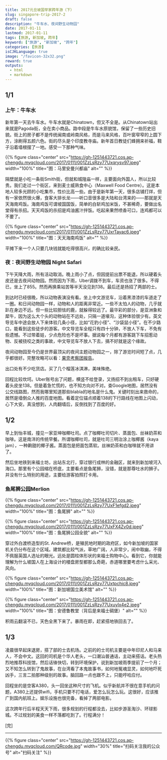 ```yaml
---
title: 2017元旦坡国举家跨年游（下）
slug: singapore-trip-2017-2
draft: false
description: "牛车水、夜间野生动物园"
date: 2017-01-11
lastmod: 2017-01-11
tags: [旅游, 新加坡, 跨年]
keyword: ["旅游", "新加坡", "跨年"]
categories: [旅游]
isCJKLanguage: true
image: "/favicon-32x32.png"
reward: true
outputs:
  - html
  - markdown
---
```


## 1/1

### 上午：牛车水

新年第一天去牛车水。牛车水就是Chinatown，但又不全是。从Chinatown站出来就是Pagoda街，全在卖小商品。路中段是牛车水原貌馆，保留了一些历史旧貌。街上的房子都不是传统闽南或岭南风格​，而是马来风格，百叶窗窄窄的上圆下方，涂刷得五颜六色。街的尽头是个印度教寺庙。新年首日教徒们蜂拥来祈福，鞋子沿着墙根摆了一地。感受一下那种气味。

{{% figure class="center" src="https://gh-1251443721.cos.ap-chengdu.myqcloud.com/2017/0111/001ZzLsRzy77Uxqrysv97.jpeg" width="100%" title="图：马里安曼兴都庙" alt="" %}}

​隔壁就是小吃一条街Smith街，但就和城隍庙一样，主要面向外国人，所以比较贵。我们走过一个街区，来到麦士威熟食中心（Maxwell Food Centre）。这是本地人较多光顾的小吃集市，性价比高一些。由于是新年第一天，很多店铺打烊，但有一家依然很火爆，食客大排长龙——听口音很多是大陆和台湾来的——那就是天天海南鸡饭。海南鸡饭可谓坡国国饭，简单的白斩鸡加米饭，不甚稀奇，要做出名堂得有杀招。天天鸡饭的杀招是鸡油酱汁拌饭​。吃起来果然喷香可口，连鸡都可以不要了。

{{% figure class="center" src="https://gh-1251443721.cos.ap-chengdu.myqcloud.com/2017/0111/001ZzLsRzy77UxrTayac6.jpeg" width="100%" title="图：天天海南鸡饭" alt="" %}}

平摊下来一个人只要几块钱就能吃得很高兴，的确比较亲民。

<!--more-->

### 夜：夜间野生动物园 Night Safari

下午天降大雨，所有活动取消。晚上雨小了点，但因提前出票不能退，所以硬着头皮还是去夜间动物园​。然而因为下雨，Uber调拨不到车，车资也涨了很多。不得已，坐上了855。然而再换乘站苦等半天没见到138。最后还是扬招了两部的士。

到达时已经很晚，所以动物表演没有看。坐上中文游览车，沿着黑漆漆的车道走了一圈。​和日间动物园一样，动物和人的距离非常近。一些不太怕人的动物，几乎就趴在身边不远。但一些比较胆怯的鹿，就躲得较远了。最华彩的部分，是亚洲象和犀牛，因为这么大个头的动物站在不远处，只隔一道壕沟，这种体验很少有。英文导览车中途会放人下来体验几条小径，比如“花豹小径”、“沙袋鼠小径”。在不少路口，能看到这些徒步的游客。中文导览车全程只有四十分钟，不放人下车，不免有些遗憾。不过带着娃，少点危险也不是坏事。据说每个月都有游客跳下车招惹动物、反被挠咬之类的事故，中文导览车不放人下去，搞不好就是这个缘故。

夜间动物园至今仍是世界最顶尖的夜间主题动物园之一，除了游览时间短了点，几乎都很好。​完整攻略可以看：[果壳考察团报告](http://www.guokr.com/post/626645)。

出口处有不少吃货店。买了几个榴莲冰淇淋，美味殊绝。​

​回程比较坎坷。Uber账号出了问题，横竖不给登录，又扬招不到出租车，只好硬着头皮坐138。但是着急忙慌的，也不知方向对不对。查Google地图​，居然没有公交线路图，然而我哪里知道那些blabla的地名是什么鬼。关键时刻出来救命的，居然是墙倒众人推的百度地图。看着定位锚点顺着138的下行路线在地图上闪动，心下大安。真没想到，人肉翻墙后，反倒找到了百度的好。

## 1/2

早上到怡丰城，撞见一家亚坤咖椰吐司。​点了咖椰吐司切片、蒸面包、丝袜奶茶和咖啡。这是南洋的传统早餐。所谓咖椰吐司，就是吐司三明治涂上咖椰酱（kaya jam），一种齁甜的椰子酱。蒸面包是把面包蒸软。丝袜奶茶和白咖啡就不用讲了。

然后坐地铁到来福士坊，出站东北行，穿过银行成林的金融区，就来到新加坡河入海口。那里有个公园缩在桥底，​主要看点是鱼尾狮，没错，就是那尊吐水的狮子。并没有什么特别的用途，主要给游客拍照打卡用。

### 鱼尾狮公园Merlion

{{% figure class="center" src="https://gh-1251443721.cos.ap-chengdu.myqcloud.com/2017/0111/001ZzLsRzy77UxF1efgd2.jpeg" width="100%" title="图：鱼尾狮" alt="" %}}

{{% figure class="center" src="https://gh-1251443721.cos.ap-chengdu.myqcloud.com/2017/0111/001ZzLsRzy77UxFX4Zv0d.jpeg" width="100%" title="图：鱼尾狮公园全貌" alt="" %}}

​​​穿过外白渡桥造型的St. Andrew桥，是殖民地时期的政府区，如今新加坡的国家机关仍分布在这个区域。建筑都比较气派，草地广阔，人非常少，闹中取幽，不得不佩服英国人选址的眼光。远处是圆柱体形状的来福士购物中心。看到它，你就能理解为什么坡国人在上海设计的楼盘房型都那么奇葩，赤道哪里要考虑什么采光、风向。

{{% figure class="center" src="https://gh-1251443721.cos.ap-chengdu.myqcloud.com/2017/0111/001ZzLsRzy77Uxtpchic8.jpeg" width="100%" title="图：新加坡国立美术馆" alt="" %}}

{{% figure class="center" src="https://gh-1251443721.cos.ap-chengdu.myqcloud.com/2017/0111/001ZzLsRzy77UxuyIx4e2.jpeg" width="100%" title="图：安德鲁教堂（背后是来福士碉堡）" alt="" %}}

积雨云翻滚​不已，天色全黑下来了。暴雨在即，赶紧搭地铁回去了。

## 1/3

凌晨很早起床退房，搭了部的士去机场。​之前的的士司机主要是中年印尼人和马来人，不会中文。这回的司机是个华人老头，一口潮汕普通话，主动来搭话。老头热烈地推荐科技馆，然后话锋快切，转到环境保护，说到新加坡雨季提前了一个月；又不知怎么转到了鬼故事，在台湾看了本鬼故事书，如何地冤魂显灵，如何地吓死凶手，三言二拍那种级别的故事。脑回路一点也跟不上，只能哼哈应付。

回程坐的是空客A380，头一回坐这种尺寸的飞机。似乎新航并不很在意手机的问题，A380上还提供wifi，手机只要不打电话，爱怎么玩怎么玩。这很好，应该推广到国内航班上。娱乐设施也很完备，看掉了两部电影。​

这次跨年行后半程天天下雨，很多规划的行程都没去，比如步游圣淘沙、环球影城。不过规划的美食一样不落都吃到了。行程满分！

[完]

---

<!-- {% raw %} -->
{{% figure class="center" src="https://gh-1251443721.cos.ap-chengdu.myqcloud.com/QRcode.jpg" width="30%" title="扫码关注我的公众号" alt="扫码关注" %}}
<!-- {% endraw %} -->

